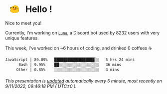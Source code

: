<h1>   <img src="./spoinky.gif" style="vertical-align:middle;" width="30px">   Hello ! </h1>

Nice to meet you!

Currently, I'm working on <a href='https://github.com/Asgarrrr/Luna'>`Luna`</a>, a Discord bot used by 8232 users with very unique features.

This week, I've worked on ~6 hours of coding, and drinked 0 coffees ☕

```
JavaScript │ 89.09%   ██████████████████░░   5 hrs 24 mins
      Bash │ 9.95%    ██░░░░░░░░░░░░░░░░░░   36 mins
     Other │ 0.85%    ░░░░░░░░░░░░░░░░░░░░   3 mins
```

###### This presentation is [updated](https://github.com/Asgarrrr) automatically every 5 minute, most recently on 9/11/2022, 09:46:18 PM ( UTC±0 ).